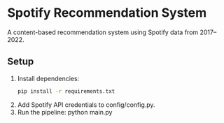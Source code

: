 # Spotify Recommendation System

A content-based recommendation system using Spotify data from 2017–2022.

## Setup
1. Install dependencies:
   ```bash
   pip install -r requirements.txt
2. Add Spotify API credentials to config/config.py.
3. Run the pipeline:
    python main.py

<!-- #### Folder Structure
1. /config: API credentials
2. /data: Output CSV files
3. /src: Source code for data collection, cleaning, analysis, etc.
4. /notebooks: Optional Jupyter notebooks



---

### Instructions to Run
1. Create the folder structure as shown above.
2. Place each file in its respective directory.
3. Update `config/config.py` with your Spotify API credentials.
4. Install dependencies: `pip install -r requirements.txt`.
5. Run the pipeline: `python main.py`.

This structure and code improve maintainability, readability, and robustness. Let me know if you need further clarification or additional features! -->


